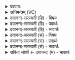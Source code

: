 <details><summary>पदपाठः</summary>

घृ॒तेन॑। अ॒ञ्जन्। सम्। प॒थः। दे॒व॒याना॒निति॑ देव॒ऽयाना॑न्। प्र॒जा॒नन्निति॑ प्रऽजा॒नन्। वा॒जी। अपि॑। ए॒तु॒। दे॒वान्। अनु॑। त्वा॒। स॒प्ते॒। प्र॒दिश॒ इति॑ प्र॒ऽदिशः॑। स॒च॒न्ता॒म्। स्व॒धाम्। अ॒स्मै। यज॑मानाय। धे॒हि॒। २।
</details>

<details><summary>अधिमन्त्रम् (VC)</summary>

- अग्निर्देवता
- बृहदुक्थो वामदेव्य ऋषिः
- त्रिष्टुप्
- धैवतः
</details>

<details><summary>दयानन्द-सरस्वती (हि) - विषयः</summary>

फिर उसी विषय को अगले मन्त्र में कहा है ॥
</details>

<details><summary>दयानन्द-सरस्वती (हि) - पदार्थः</summary>

पदार्थान्वयभाषाः -  हे (सप्ते) घोड़े के समान वेग से वर्त्तमान विद्वान् जन ! जैसे (वाजी, अपि) वेगवान् भी अग्नि (घृतेन) घी वा जल से (अञ्जन्) प्रगट हुआ (देवयानान्) विद्वान् लोग जिन में चलते हैं, उन (पथः) मार्गों को (सम्, एतु) सम्यक् प्राप्त होवे, उसको (प्रजानन्) अच्छे प्रकार जानते हुए आप (देवान्) विद्वानों को (एहि) प्राप्त हूजिये, जिससे (त्वा) आपके (अनु) अनुकूल (प्रदिशः) सब दिशा-विदिशाओं को (सचन्ताम्) सम्बन्ध करें। आप (अस्मै) इस (यजमानाय) यज्ञ करनेवाले पुरुष के लिए (स्वधाम्) अन्न को (धेहि) धारण कीजिए ॥२ ॥
</details>

<details><summary>दयानन्द-सरस्वती (हि) - भावार्थः</summary>

भावार्थभाषाः -  इस मन्त्र में वाचकलुप्तोपमालङ्कार है। जो पुरुष अग्नि और जलादि से युक्त किये भाप से चलनेवाले यानों से शीघ्र मार्गों में जा आ के सब दिशाओं में भ्रमण करें, वे वहाँ-वहाँ सर्वत्र पुष्कल अन्नादि को प्राप्त कर बुद्धि से कार्यों को सिद्ध कर सकते हैं ॥२ ॥
</details>

<details><summary>दयानन्द-सरस्वती (सं) - विषयः</summary>

पुनस्तमेव विषयमाह ॥
</details>

<details><summary>दयानन्द-सरस्वती (सं) - पदार्थः</summary>

पदार्थान्वयभाषाः -  हे सप्तेऽश्व इव वर्त्तमान विद्वन् ! यथा वाज्यप्यग्निर्घृतेनाञ्जन् देवयानान् पथः समेतु तं प्रजानन् संस्त्वं देवानेहि, येन त्वाऽनुप्रदिशः सचन्तां त्वमस्मै यजमानाय स्वधां धेहि ॥२ ॥
</details>

<details><summary>दयानन्द-सरस्वती (सं) - भावार्थः</summary>

भावार्थभाषाः -  अत्र वाचकलुप्तोपमालङ्कारः। येऽग्निजलादिप्रयुक्तैर्वाष्पयानैः सद्यो मार्गान् गत्वाऽऽगत्य सर्वासु दिक्षु भ्रमेयुस्ते तत्र पुष्कलान्यन्नादीनि संप्राप्य प्रज्ञया कार्याणि साद्धुं शक्नुवन्ति ॥२ ॥
</details>

<details><summary>सविता जोशी ← दयानन्दः (म) - भावार्थः</summary>

भावार्थभाषाः -  या मंत्रात वाचकलुप्तोपमालंकार आहे. जे पुरुष अग्नी व जल यांनी युक्त असलेल्या व वाफेने चालणाऱ्या यानांनी शीघ्र जाणे-येणे करून दशदिशांमध्ये भ्रमण करतात. ते पुष्कळ अन्न प्राप्त करून बुद्धिपूर्वक कार्य सिद्ध करू शकतात.
</details>